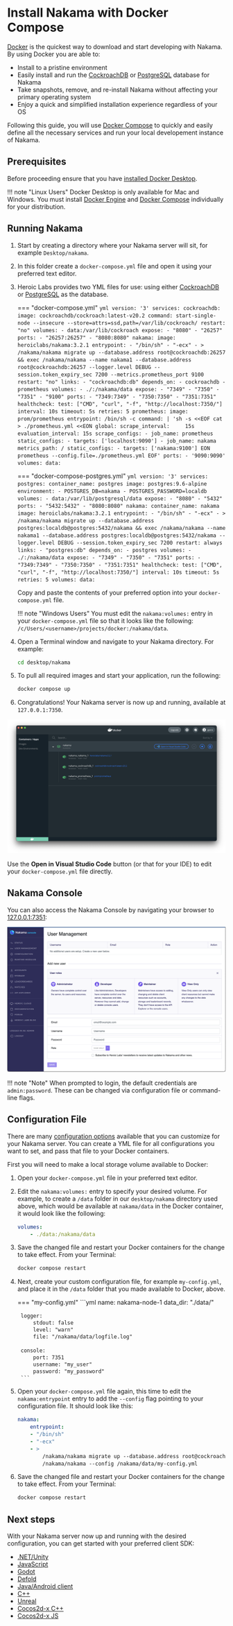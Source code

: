 # Install Nakama with Docker Compose

[Docker](https://www.docker.com/) is the quickest way to download and start developing with Nakama. By using Docker you are able to:

* Install to a pristine environment
* Easily install and run the [CockroachDB](https://www.cockroachlabs.com/) or [PostgreSQL](https://www.postgresql.org/) database for Nakama
* Take snapshots, remove, and re-install Nakama without affecting your primary operating system
* Enjoy a quick and simplified installation experience regardless of your OS

Following this guide, you will use [Docker Compose](https://docs.docker.com/compose/) to quickly and easily define all the necessary services and run your local developement instance of Nakama.

## Prerequisites

Before proceeding ensure that you have [installed Docker Desktop](https://docs.docker.com/get-docker/).

!!! note "Linux Users"
    Docker Desktop is only available for Mac and Windows. You must install [Docker Engine](https://docs.docker.com/engine/install/) and [Docker Compose](https://docs.docker.com/compose/install/) individually for your distribution.

## Running Nakama

1. Start by creating a directory where your Nakama server will sit, for example `Desktop/nakama`.
2. In this folder create a `docker-compose.yml` file and open it using your preferred text editor.
3. Heroic Labs provides two YML files for use: using either [CockroachDB](https://github.com/heroiclabs/nakama/blob/master/docker-compose.yml) or [PostgreSQL](https://github.com/heroiclabs/nakama/blob/master/docker-compose-postgres.yml) as the database.

    === "docker-compose.yml"
        ```yml
        version: '3'
        services:
          cockroachdb:
            image: cockroachdb/cockroach:latest-v20.2
            command: start-single-node --insecure --store=attrs=ssd,path=/var/lib/cockroach/
            restart: "no"
            volumes:
              - data:/var/lib/cockroach
            expose:
              - "8080"
              - "26257"
            ports:
              - "26257:26257"
              - "8080:8080"
          nakama:
            image: heroiclabs/nakama:3.2.1
            entrypoint:
              - "/bin/sh"
              - "-ecx"
              - >
                /nakama/nakama migrate up --database.address root@cockroachdb:26257 &&
                exec /nakama/nakama --name nakama1 --database.address root@cockroachdb:26257 --logger.level DEBUG --session.token_expiry_sec 7200 --metrics.prometheus_port 9100
            restart: "no"
            links:
              - "cockroachdb:db"
            depends_on:
              - cockroachdb
              - prometheus
            volumes:
              - ./:/nakama/data
            expose:
              - "7349"
              - "7350"
              - "7351"
              - "9100"
            ports:
              - "7349:7349"
              - "7350:7350"
              - "7351:7351"
            healthcheck:
              test: ["CMD", "curl", "-f", "http://localhost:7350/"]
              interval: 10s
              timeout: 5s
              retries: 5
          prometheus:
            image: prom/prometheus
            entrypoint: /bin/sh -c
            command: |
              'sh -s <<EOF
                cat > ./prometheus.yml <<EON
              global:
                scrape_interval:     15s
                evaluation_interval: 15s
              scrape_configs:
                - job_name: prometheus
                  static_configs:
                  - targets: ['localhost:9090']
                - job_name: nakama
                  metrics_path: /
                  static_configs:
                  - targets: ['nakama:9100']
              EON
              prometheus --config.file=./prometheus.yml
              EOF'
            ports:
              - '9090:9090'
        volumes:
          data:
        ```

    === "docker-compose-postgres.yml"
        ```yml
        version: '3'
        services:
          postgres:
            container_name: postgres
            image: postgres:9.6-alpine
            environment:
              - POSTGRES_DB=nakama
              - POSTGRES_PASSWORD=localdb
            volumes:
              - data:/var/lib/postgresql/data
            expose:
              - "8080"
              - "5432"
            ports:
              - "5432:5432"
              - "8080:8080"
          nakama:
            container_name: nakama
            image: heroiclabs/nakama:3.2.1
            entrypoint:
              - "/bin/sh"
              - "-ecx"
              - >
                /nakama/nakama migrate up --database.address postgres:localdb@postgres:5432/nakama &&
                exec /nakama/nakama --name nakama1 --database.address postgres:localdb@postgres:5432/nakama --logger.level DEBUG --session.token_expiry_sec 7200
            restart: always
            links:
              - "postgres:db"
            depends_on:
              - postgres
            volumes:
              - ./:/nakama/data
            expose:
              - "7349"
              - "7350"
              - "7351"
            ports:
              - "7349:7349"
              - "7350:7350"
              - "7351:7351"
            healthcheck:
              test: ["CMD", "curl", "-f", "http://localhost:7350/"]
              interval: 10s
              timeout: 5s
              retries: 5
        volumes:
          data:
        ```

    Copy and paste the contents of your preferred option into your `docker-compose.yml` file.

    !!! note "Windows Users"
        You must edit the `nakama:volumes:` entry in your `docker-compose.yml` file so that it looks like the following: `/c/Users/<username>/projects/docker:/nakama/data`.

4. Open a Terminal window and navigate to your Nakama directory. For example:

    ```sh
    cd desktop/nakama
    ```

5. To pull all required images and start your application, run the following:

    ```sh
    docker compose up
    ```

6. Congratulations! Your Nakama server is now up and running, available at `127.0.0.1:7350`.

![Nakama containers running](images/install/docker/docker-nakama-run.png)

Use the **Open in Visual Studio Code** button (or that for your IDE) to edit your `docker-compose.yml` file directly.

## Nakama Console

You can also access the Nakama Console by navigating your browser to [127.0.0.1:7351](http://127.0.0.1:7351):

![Nakama console](images/install/docker/nakama-console.png)

!!! note "Note"
    When prompted to login, the default credentials are `admin:password`. These can be changed via configuration file or command-line flags.

## Configuration File

There are many [configuration options](configuration.md) available that you can customize for your Nakama server. You can create a YML file for all configurations you want to set, and pass that file to your Docker containers.

First you will need to make a local storage volume available to Docker:

1. Open your `docker-compose.yml` file in your preferred text editor.
2. Edit the `nakama:volumes:` entry to specify your desired volume. For example, to create a `/data` folder in our `desktop/nakama` directory used above, which would be available at `nakama/data` in the Docker container, it would look like the following:

    ```yml
    volumes:
        - ./data:/nakama/data
    ```

3. Save the changed file and restart your Docker containers for the change to take effect. From your Terminal:

    ```sh
    docker compose restart
    ```

4. Next, create your custom configuration file, for example `my-config.yml`, and place it in the `/data` folder that you made available to Docker, above.

    === "my-config.yml"
        ```yml
        name: nakama-node-1
        data_dir: "./data/"

        logger:
            stdout: false
            level: "warn"
            file: "/nakama/data/logfile.log"

        console:
            port: 7351
            username: "my_user"
            password: "my_password"
        ```

5. Open your `docker-compose.yml` file again, this time to edit the `nakama:entrypoint` entry to add the `--config` flag pointing to your configuration file. It should look like this:

    ```yml
    nakama:
        entrypoint:
        - "/bin/sh"
        - "-ecx"
        - >
            /nakama/nakama migrate up --database.address root@cockroachdb:26257 &&
            /nakama/nakama --config /nakama/data/my-config.yml
    ```

6. Save the changed file and restart your Docker containers for the change to take effect. From your Terminal:

    ```sh
    docker compose restart
    ```

## Next steps

With your Nakama server now up and running with the desired configuration, you can get started with your preferred client SDK:

* [.NET/Unity](../client-libraries/unity-client-guide.md)
* [JavaScript](../client-libraries/javascript-client-guide.md)
* [Godot](../client-libraries/godot-client-guide.md)
* [Defold](../client-libraries/defold-client-guide.md)
* [Java/Android client](../client-libraries/android-java-client-guide.md)
* [C++](../client-libraries/cpp-client-guide.md)
* [Unreal](../client-libraries/unreal-client-guide.md)
* [Cocos2d-x C++](../client-libraries/cocos2d-x-client-guide.md)
* [Cocos2d-x JS](../client-libraries/cocos2d-x-js-client-guide.md)
